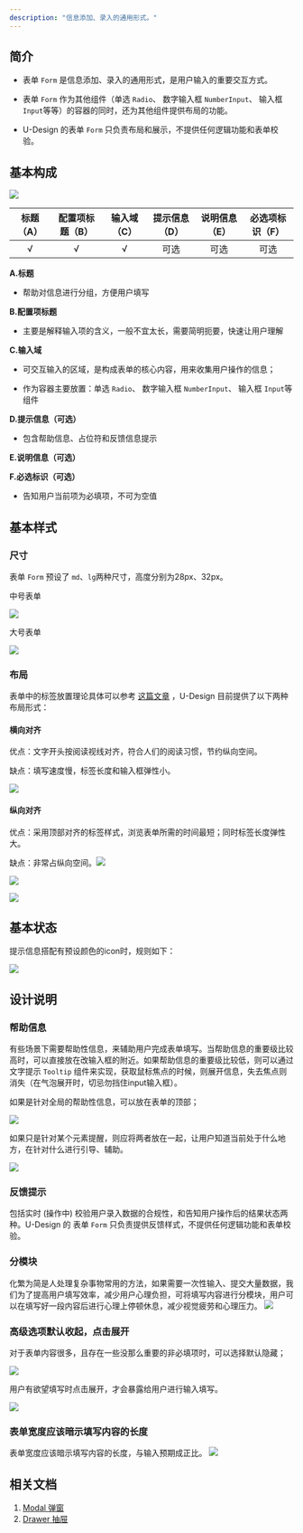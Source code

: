 ```yaml
---
description: "信息添加、录入的通用形式。"
---
```


## 简介

- 表单 `Form` 是信息添加、录入的通用形式，是用户输入的重要交互方式。


- 表单 `Form` 作为其他组件（单选 `Radio`、 数字输入框 `NumberInput`、 输入框 `Input`等等）的容器的同时，还为其他组件提供布局的功能。


- U-Design 的表单 `Form` 只负责布局和展示，不提供任何逻辑功能和表单校验。




## 基本构成

![](https://www-s.ucloud.cn/2022/08/a6c0bef591f57638dc5050d54bc84bc4_1660735549922.png)

| 标题（A） | 配置项标题（B） | 输入域（C） |提示信息（D） |说明信息（E） |必选项标识（F） |
| :-------: | :-------: | :-------: | :-------: | :-------: | :-------: |
|     √     |     √     |     √     | 可选   | 可选  | 可选   |

**A.标题**

- 帮助对信息进行分组，方便用户填写

**B.配置项标题**

- 主要是解释输入项的含义，一般不宜太长，需要简明扼要，快速让用户理解

**C.输入域**

- 可交互输入的区域，是构成表单的核心内容，用来收集用户操作的信息；

- 作为容器主要放置：单选 `Radio`、 数字输入框 `NumberInput`、 输入框 `Input`等组件

**D.提示信息（可选）**

- 包含帮助信息、占位符和反馈信息提示

**E.说明信息（可选）**

<!--交互补充交互补充交互补充交互补充交互补充交互补充交互补充-->

**F.必选标识（可选）**

- 告知用户当前项为必填项，不可为空值



## 基本样式


### 尺寸
表单 `Form` 预设了 `md`、`lg`两种尺寸，高度分别为28px、32px。

中号表单

![](https://www-s.ucloud.cn/2022/08/13e9af101d53e21284200f0cf8d1287f_1660735549926.png)

大号表单

![](https://www-s.ucloud.cn/2022/08/90b3dc748e2be389765d2a2453b40d8b_1660735549930.png)




### 布局
表单中的标签放置理论具体可以参考 [这篇文章](https://www.uxmatters.com/mt/archives/2006/07/label-placement-in-forms.php) ，U-Design 目前提供了以下两种布局形式：

#### 横向对齐
优点：文字开头按阅读视线对齐，符合人们的阅读习惯，节约纵向空间。

缺点：填写速度慢，标签长度和输入框弹性小。

![](https://www-s.ucloud.cn/2022/08/8b795dbaafed957127688f6d3b4abd6b_1660735549936.png)

#### 纵向对齐
优点：采用顶部对齐的标签样式，浏览表单所需的时间最短；同时标签长度弹性大。

缺点：非常占纵向空间。![](https://www-s.ucloud.cn/2022/08/063054780bb383c05919c5eb18829cb6_1660735549939.png)



<!--<!--交互在合适的地方对这两张图补充一下说明-->

<!--对于配置项标题的说明信息在纵向布局时直接暴露出来-->

![](https://www-s.ucloud.cn/2022/08/e2ab59fe021f4ae72029d4bc3d89b726_1660735606729.png)

![](https://www-s.ucloud.cn/2022/08/6be94ca43204671ffcaff5350407832c_1660735606732.png)



## 基本状态

提示信息搭配有预设颜色的icon时，规则如下：

![](https://www-s.ucloud.cn/2022/08/65849e322bd1e92c2944d9efff6a451b_1660735606733.png)



## 设计说明

### 帮助信息
有些场景下需要帮助性信息，来辅助用户完成表单填写。当帮助信息的重要级比较高时，可以直接放在改输入框的附近。如果帮助信息的重要级比较低，则可以通过 文字提示 `Tooltip` 组件来实现，获取鼠标焦点的时候，则展开信息，失去焦点则消失（在气泡展开时，切忌勿挡住input输入框）。

如果是针对全局的帮助性信息，可以放在表单的顶部；

![](https://www-s.ucloud.cn/2022/08/5e64cb43369a1992f9b2e1d11d882648_1660735606737.png)

如果只是针对某个元素提醒，则应将两者放在一起，让用户知道当前处于什么地方，在针对什么进行引导、辅助。

![](https://www-s.ucloud.cn/2022/08/5eaa125895e3334a485137a6e6aed5f2_1660735606740.png)



### 反馈提示

包括实时 (操作中) 校验用户录入数据的合规性，和告知用户操作后的结果状态两种。U-Design 的 表单 `Form` 只负责提供反馈样式，不提供任何逻辑功能和表单校验。



### 分模块
化繁为简是人处理复杂事物常用的方法，如果需要一次性输入、提交大量数据，我们为了提高用户填写效率，减少用户心理负担，可将填写内容进行分模块，用户可以在填写好一段内容后进行心理上停顿休息，减少视觉疲劳和心理压力。
![](https://www-s.ucloud.cn/2022/08/77f660d1bb9727e2adf61c38d73f12ff_1660735794457.png)


### 高级选项默认收起，点击展开

对于表单内容很多，且存在一些没那么重要的非必填项时，可以选择默认隐藏；

![](https://www-s.ucloud.cn/2022/08/d81461c2ac6eb0e9002ea8d6c20c66e3_1660735794460.png)

用户有欲望填写时点击展开，才会暴露给用户进行输入填写。

![](https://www-s.ucloud.cn/2022/08/1c5b1d3fbdee428c03b40490db70d963_1660735794465.png)




### 表单宽度应该暗示填写内容的长度
表单宽度应该暗示填写内容的长度，与输入预期成正比。
![](https://www-s.ucloud.cn/2022/08/6fb95b2c8748dc2f9c960033c24a61a7_1660735794473.png)



<!--

## 主题

| 内容 | 值           | 默认值  |
| :--- | :----------- | :------ |
| icon | icon/nothing | nothing |
| icon | icon/nothing | nothing |

-->

## 相关文档

1. [Modal 弹窗](/component/Modal/)
2. [Drawer 抽屉](/component/Drawer/)
